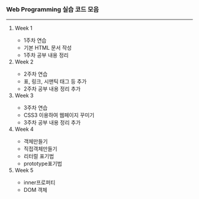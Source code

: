 <h3>Web Programming 실습 코드 모음</h3>
<hr>
<ol type="1">
<li>Week 1</li>
  <ul>
    <li>1주차 연습</li>
    <li>기본 HTML 문서 작성</li>
    <li>1주차 공부 내용 정리</li>
  </ul>
<li>Week 2</li>
  <ul>
    <li>2주차 연습</li>
    <li>표, 링크, 시맨틱 태그 등 추가</li>
    <li>2주차 공부 내용 정리 추가</li>
  </ul>
<li>Week 3</li>
  <ul>
    <li>3주차 연습</li>
    <li>CSS3 이용하여 웹페이지 꾸미기</li>
    <li>3주차 공부 내용 정리 추가</li>
  </ul>
  <li>Week 4</li>
  <ul>
    <li>객체만들기</li>
    <li>직접객체만들기</li>
    <li>리터럴 표기법</li>
    <li>prototype표기법</li>
  </ul>
  <li>Week 5</li>
  <ul>
    <li>inner프로퍼티</li>
    <li>DOM 객체</li>
  </ul>
</ol>
